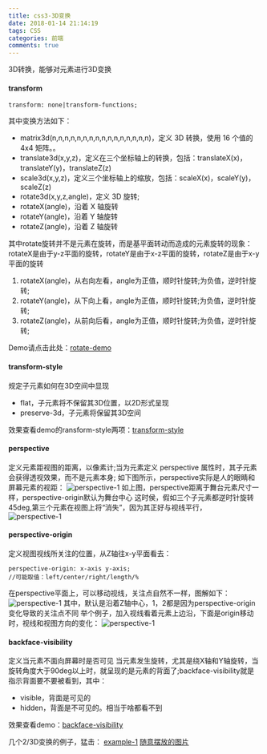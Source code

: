 ```yaml
---
title: css3-3D变换
date: 2018-01-14 21:14:19
tags: CSS
categories: 前端
comments: true
---
```


3D转换，能够对元素进行3D变换
<!--more-->

#### transform

    transform: none|transform-functions;
其中变换方法如下：
- matrix3d(n,n,n,n,n,n,n,n,n,n,n,n,n,n,n,n)，定义 3D 转换，使用 16 个值的 4x4 矩阵。。
- translate3d(x,y,z)，定义在三个坐标轴上的转换，包括：translateX(x)，translateY(y)，translateZ(z)
- scale3d(x,y,z)，定义三个坐标轴上的缩放，包括：scaleX(x)，scaleY(y)，scaleZ(z)
- rotate3d(x,y,z,angle)，定义 3D 旋转;
- rotateX(angle)，沿着 X 轴旋转
- rotateY(angle)，沿着 Y 轴旋转
- rotateZ(angle)，沿着 Z 轴旋转

其中rotate旋转并不是元素在旋转，而是基平面转动而造成的元素旋转的现象：rotateX是由于y-z平面的旋转，rotateY是由于x-z平面的旋转，rotateZ是由于x-y平面的旋转
1. rotateX(angle)，从右向左看，angle为正值，顺时针旋转;为负值，逆时针旋转;
2. rotateY(angle)，从下向上看，angle为正值，顺时针旋转;为负值，逆时针旋转;
3. rotateZ(angle)，从前向后看，angle为正值，顺时针旋转;为负值，逆时针旋转;

Demo请点击此处：[rotate-demo](http://sandbox.runjs.cn/show/mmxe84lk)

#### transform-style
规定子元素如何在3D空间中显现
- flat，子元素将不保留其3D位置，以2D形式呈现
- preserve-3d，子元素将保留其3D空间

效果查看demo的ransform-style两项：[transform-style](http://sandbox.runjs.cn/show/mmxe84lk)

#### perspective
定义元素距视图的距离，以像素计;当为元素定义 perspective 属性时，其子元素会获得透视效果，而不是元素本身;
如下图所示，perspective实际是人的眼睛和屏幕元素的视距：
![perspective-1](/images/2018-01-07_perspective.jpg)
如上图，perspective距离于舞台元素尺寸一样，perspective-origin默认为舞台中心
这时侯，假如三个子元素都逆时针旋转45deg,第三个元素在视图上将“消失”，因为其正好与视线平行，
![perspective-1](/images/2018-01-07_perspective2.jpg)

#### perspective-origin
定义视图视线所关注的位置，从Z轴往x-y平面看去：

    perspective-origin: x-axis y-axis;
    //可能取值：left/center/right/length/%

在perspective平面上，可以移动视线，关注点自然不一样，图解如下：
![perspective-1](/images/2018-01-07_perspective4.jpg)
其中，默认是沿着Z轴中心，1，2都是因为perspective-origin变化导致的关注点不同
举个例子，加入视线看着元素上边沿，下面是origin移动时，视线和视图方向的变化：
![perspective-1](/images/2018-01-07_perspective3.jpg)


#### backface-visibility
定义当元素不面向屏幕时是否可见
当元素发生旋转，尤其是绕X轴和Y轴旋转，当旋转角度大于90deg以上时，就呈现的是元素的背面了;backface-visibility就是指示背面要不要被看到，其中：
- visible，背面是可见的
- hidden，背面是不可见的。相当于啥都看不到

效果查看demo：[backface-visibility](http://sandbox.runjs.cn/show/mmxe84lk)

几个2/3D变换的例子，猛击：
[example-1](http://sandbox.runjs.cn/show/os8sws0d)
[随意摆放的图片](http://sandbox.runjs.cn/show/vyz5hhhk)